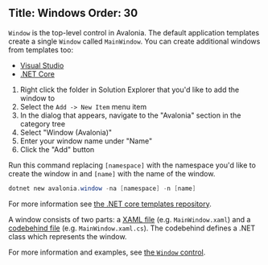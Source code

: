Title: Windows
Order: 30
---

`Window` is the top-level control in Avalonia. The default application templates create a single
`Window` called `MainWindow`. You can create additional windows from templates too:

<ul class="nav nav-tabs platform-choice">
	<li class="active"><a  href="#vs" data-toggle="tab">Visual Studio</a></li>
	<li><a href="#netcore" data-toggle="tab">.NET Core</a></li>
</ul>

<div class="tab-content platform-choice clearfix">
  <div class="tab-pane active" id="vs">

1. Right click the folder in Solution Explorer that you'd like to add the window to 
2. Select the `Add -> New Item` menu item
3. In the dialog that appears, navigate to the "Avalonia" section in the category tree
4. Select "Window (Avalonia)"
5. Enter your window name under "Name"
6. Click the "Add" button

  </div>
<div class="tab-pane" id="netcore">

Run this command replacing `[namespace]` with the namespace you'd like to create the window in
and `[name]` with the name of the window.

```powershell
dotnet new avalonia.window -na [namespace] -n [name]
```

For more information see
[the .NET core templates repository](https://github.com/AvaloniaUI/avalonia-dotnet-templates/).
  </div>
</div>

A window consists of two parts: a [XAML file](/docs/quickstart/intro-to-xaml)
(e.g. `MainWindow.xaml`) and a [codebehind file](/docs/quickstart/codebehind) (e.g.
`MainWindow.xaml.cs`). The codebehind defines a .NET class which represents the window.

For more information and examples, see [the `Window` control](/docs/controls/window).